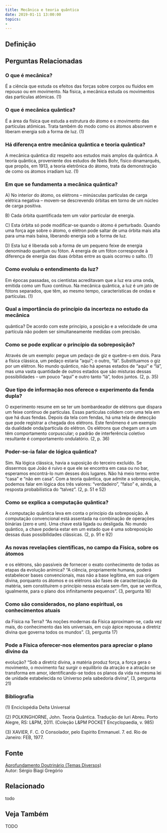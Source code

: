 ```yaml
---
title: Mecânica e teoria quântica
date: 2019-01-11 13:00:00
topics: 
- 
---
```


## Definição


## Perguntas Relacionadas

### O que é mecânica?
É a ciência que estuda os efeitos das forças sobre corpos ou fluidos em
repouso ou em movimento. Na física, a mecânica estuda os movimentos das
partículas atômicas. (1)

### O que é mecânica quântica?
É a área da física que estuda a estrutura do átomo e o movimento das
partículas atômicas. Trata também do modo como os átomos absorvem e
liberam energia sob a forma de luz. (1)

### Há diferença entre mecânica quântica e teoria quântica?
A mecânica quântica diz respeito aos estudos mais amplos da quântica. A
teoria quântica, proveniente dos estudos de Niels Bohr, físico
dinamarquês, que propôs, em 1913, a teoria eletrônica do átomo, trata da
demonstração de como os átomos irradiam luz. (1)

### Em que se fundamenta a mecânica quântica?
A) No interior do átomo, os elétrons – minúsculas partículas de carga
elétrica negativa – movem-se descrevendo órbitas em torno de um núcleo
de carga positiva.

B) Cada órbita quantificada tem um valor particular de energia.

C) Esta órbita só pode modificar-se quando o átomo é perturbado. Quando
uma força age sobre o átomo, o elétron pode saltar de uma órbita mais
alta para uma mais baixa, liberando energia sob a forma de luz.

D) Esta luz é liberada sob a forma de um pequeno feixe de energia
denominado quantum ou fóton. A energia de um fóton corresponde à
diferença de energia das duas órbitas entre as quais ocorreu o salto.
(1)

### Como evoluiu o entendimento da luz?
Em épocas passadas, os cientistas acreditavam que a luz era uma onda,
emitida como um fluxo contínuo. Na mecânica quântica, a luz é um jato de
fótons separados, que têm, ao mesmo tempo, características de ondas e
partículas. (1)

### Qual a importância do princípio da incerteza no estudo da mecânica
quântica?
De acordo com este princípio, a posição e a velocidade de uma partícula
não podem ser simultaneamente medidas com precisão.

### Como se pode explicar o princípio da sobreposição?
Através de um exemplo: pegue um pedaço de giz e quebre-o em dois. Para a
física clássica, um pedaço estaria “aqui”; o outro, “lá”. Substituamos o
giz por um elétron. No mundo quântico, não há apenas estados de “aqui” e
“lá”, mas uma vasta quantidade de outros estados que são misturas dessas
possibilidades – um pouco “aqui” e outro tanto “lá”, todos juntos. (2,
p. 35)

### Que tipo de informação nos oferece o experimento da fenda dupla?
O experimento resume em se ter um bombardeador de elétrons que dispara
um feixe contínuo de partículas. Essas partículas colidem com uma tela
em que há duas fendas. Depois da tela com fendas, há uma tela de
detecção que pode registrar a chegada dos elétrons. Este fenômeno é um
exemplo da dualidade onda/partícula do elétron. Os elétrons que chegam
um a um têm comportamento corpuscular; o padrão de interferência
coletivo resultante é comportamento ondulatório. (2, p. 36)

### Poder-se-ia falar de lógica quântica?
Sim. Na lógica clássica, havia a suposição do terceiro excluído. Se
dissermos que João é ruivo e que ele se encontra em casa ou no bar,
esperamos encontrá-lo num desses dois lugares. Não há meio termo entre
“casa” e “não em casa”. Com a teoria quântica, que admite a
sobreposição, podemos falar em lógica dos três valores: “verdadeiro”,
“falso” e, ainda, a resposta probabilística do “talvez”. (2, p. 51 e 52)

### Como se explica a computação quântica?
A computação quântica leva em conta o princípio da sobreposição. A
computação convencional está assentada na combinação de operações
binárias (zero e um). Uma chave está ligada ou desligada. No mundo
quântico, a chave poderia estar em um estado que é uma sobreposição
dessas duas possibilidades clássicas. (2, p. 91 e 92)

### As novas revelações científicas, no campo da Física, sobre os átomos
e os elétrons, são passíveis de fornecer o exato conhecimento de todas
as etapas da evolução anímica?
“A ciência, propriamente humana, poderá estabelecer bases convencionais,
mas não a base legítima, em sua origem divina, porquanto os átomos e os
elétrons são fases de caracterização da matéria, sem constituírem o
princípio nessa escala sem-fim, que se verifica, igualmente, para o
plano dos infinitamente pequenos”. (3, pergunta 16)

### Como são considerados, no plano espiritual, os conhecimentos atuais
da Física na Terra?
“As noções modernas da Física aproximam-se, cada vez mais, do
conhecimento das leis universais, em cujo ápice repousa a diretriz
divina que governa todos os mundos”. (3, pergunta 17)

### Pode a Física oferecer-nos elementos para apreciar o plano divino da
evolução?
“Sob a diretriz divina, a matéria produz força, a força gera o
movimento, o movimento faz surgir o equilíbrio da atração e a atração se
transforma em amor, identificando-se todos os planos da vida na mesma
lei de unidade estabelecida no Universo pela sabedoria divina”, (3,
pergunta 21)


### Bibliografia
(1) Enciclopédia Delta Universal

(2) POLKINGHORNE, John. Teoria Quântica. Tradução de Iuri Abreu. Porto
Alegre, RS: L&PM, 2011. (Coleção L&PM POCKET Encyclopaedia, v. 985)

(3) XAVIER, F. C. O Consolador, pelo Espírito Emmanuel. 7. ed. Rio de
Janeiro: FEB, 1977.

## Fonte
[Aprofundamento Doutrinário (Temas Diversos)](https://sites.google.com/view/aprofundamentodoutrinario/mecânica-e-teoria-quântica)  
Autor: Sérgio Biagi Gregório



## Relacionado
todo

## Veja Também
TODO


